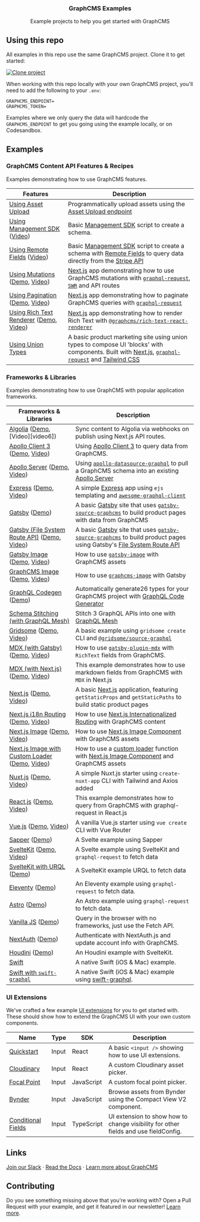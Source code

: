<h3 align="center">
  GraphCMS Examples
</h3>

<p align="center">
  Example projects to help you get started with GraphCMS
</p>

## Using this repo

All examples in this repo use the same GraphCMS project. Clone it to get started:

[![Clone project](https://graphcms.com/button)](https://app.graphcms.com/clone/0ff23f7a41ce4da69a366ab299cc24d8)

When working with this repo locally with your own GraphCMS project, you'll need to add the following to your `.env`:

```dosini
GRAPHCMS_ENDPOINT=
GRAPHCMS_TOKEN=
```

Examples where we only query the data will hardcode the `GRAPHCMS_ENDPOINT` to get you going using the example locally, or on Codesandbox.

## Examples

### GraphCMS Content API Features & Recipes

Examples demonstrating how to use GraphCMS features.

| Features                                                      | Description                                                                                                                                           |
| ------------------------------------------------------------- | ----------------------------------------------------------------------------------------------------------------------------------------------------- |
| [Using Asset Upload]                                          | Programmatically upload assets using the [Asset Upload endpoint]                                                                                      |
| [Using Management SDK] ([Video][video2])                      | Basic [Management SDK] script to create a schema.                                                                                                     |
| [Using Remote Fields] ([Video][video3])                       | Basic [Management SDK] script to create a schema with [Remote Fields] to query data directly from the [Stripe API]                                    |
| [Using Mutations] ([Demo][demo4], [Video][video4])            | [Next.js] app demonstrating how to use GraphCMS mutations with [`graphql-request`], [`SWR`] and API routes                                            |
| [Using Pagination] ([Demo][demo5], [Video][video5])           | [Next.js] app demonstrating how to paginate GraphCMS queries with [`graphql-request`]                                                                 |
| [Using Rich Text Renderer] ([Demo][demo27], [Video][video27]) | [Next.js] app demonstrating how to render Rich Text with [`@graphcms/rich-text-react-renderer`]                                                       |
| [Using Union Types]                                           | A basic product marketing site using union types to compose UI 'blocks' with components. Built with [Next.js], [`graphql-request`] and [Tailwind CSS] |

### Frameworks & Libraries

Examples demonstrating how to use GraphCMS with popular application
frameworks.

| Frameworks & Libraries                                                | Description                                                                                                              |
| --------------------------------------------------------------------- | ------------------------------------------------------------------------------------------------------------------------ |
| [Algolia] ([Demo][demo6], [Video][video6])                            | Sync content to Algolia via webhooks on publish using Next.js API routes.                                                |
| [Apollo Client 3][1] ([Demo][demo7], [Video][video7])                 | Using [Apollo Client 3] to query data from GraphCMS.                                                                     |
| [Apollo Server] ([Demo][demo8], [Video][video8])                      | Using [`apollo-datasource-graphql`] to pull a GraphCMS schema into an existing [Apollo Server][2]                        |
| [Express][3] ([Demo][demo9], [Video][video9])                         | A simple [Express] app using `ejs` templating and [`awesome-graphql-client`]                                             |
| [Gatsby][4] ([Demo][demo10])                                          | A basic [Gatsby] site that uses [`gatsby-source-graphcms`] to build product pages with data from GraphCMS                |
| [Gatsby (File System Route API)] ([Demo][demo11], [Video][video11])   | A basic [Gatsby] site that uses [`gatsby-source-graphcms`] to build product pages using Gatsby's [File System Route API] |
| [Gatsby Image] ([Demo][demo12], [Video][video12])                     | How to use [`gatsby-image`] with GraphCMS assets                                                                         |
| [GraphCMS Image] ([Demo][demo13], [Video][video13])                   | How to use [`graphcms-image`] with Gatsby                                                                                |
| [GraphQL Codegen] ([Demo][demo26])                                    | Automatically generate26 types for your GraphCMS project with [GraphQL Code Generator]                                   |
| [Schema Stitching (with GraphQL Mesh)]                                | Stitch 3 GraphQL APIs into one with [GraphQL Mesh]                                                                       |
| [Gridsome] ([Demo][demo15], [Video][video15])                         | A basic example using `gridsome create` CLI and [`@gridsome/source-graphql`]                                             |
| [MDX (with Gatsby)] ([Demo][demo16], [Video][video16])                | How to use [`gatsby-plugin-mdx`] with `RichText` fields from GraphCMS.                                                   |
| [MDX (with Next.js)] ([Demo][demo17], [Video][video17])               | This example demonstrates how to use markdown fields from GraphCMS with `MDX` in Next.js                                 |
| [Next.js][5] ([Demo][demo18], [Video][video18])                       | A basic [Next.js] application, featuring `getStaticProps` and `getStaticPaths` to build static product pages             |
| [Next.js i18n Routing] ([Demo][demo19], [Video][video19])             | How to use [Next.js Internationalized Routing] with GraphCMS content                                                     |
| [Next.js Image] ([Demo][demo20], [Video][video20])                    | How to use [Next.js Image Component] with GraphCMS assets                                                                |
| [Next.js Image with Custom Loader] ([Demo][demo21], [Video][video21]) | How to use a [custom loader] function with [Next.js Image Component] and GraphCMS assets                                 |
| [Nuxt.js] ([Demo][demo22], [Video][video22])                          | A simple Nuxt.js starter using `create-nuxt-app` CLI with Tailwind and Axios added                                       |
| [React.js] ([Demo][demo23], [Video][video23])                         | This example demonstrates how to query from GraphCMS with graphql-request in React.js                                    |
| [Vue.js] ([Demo][demo24], [Video][video24])                           | A vanilla Vue.js starter using `vue create` CLI with Vue Router                                                          |
| [Sapper] ([Demo][demo25])                                             | A Svelte example using Sapper                                                                                            |
| [SvelteKit] ([Demo][demo26], [Video][video26])                        | A Svelte example using SvelteKit and `graphql-request` to fetch data                                                     |
| [SvelteKit with URQL] ([Demo][demo27])                                | A SvelteKit example URQL to fetch data                                                                                   |
| [Eleventy] ([Demo][demo28])                                           | An Eleventy example using `graphql-request` to fetch data.                                                               |
| [Astro] ([Demo][demo29])                                              | An Astro example using `graphql-request` to fetch data.                                                                  |
| [Vanilla JS] ([Demo][demo30])                                         | Query in the browser with no frameworks, just use the Fetch API.                                                         |
| [NextAuth] ([Demo][demo31])                                           | Authenticate with NextAuth.js and update account info with GraphCMS.                                                     |
| [Houdini] ([Demo][demo32])                                            | An Houdini example with SvelteKit.                                                                                       |
| [Swift]                                                               | A native Swift (iOS & Mac) example.                                                                                      |
| [Swift with `swift-graphql`]                                          | A native Swift (iOS & Mac) example using [swift-graphql](swift-graphql).                                                 |

### UI Extensions

We've crafted a few example [UI extensions](https://graphcms.com/docs/ui-extensions) for you to get started with. These should show how to extend the GraphCMS UI with your own custom components.

| Name                                        | Type  | SDK        | Description                                                                         |
| ------------------------------------------- | ----- | ---------- | ----------------------------------------------------------------------------------- |
| [Quickstart](uix-basic-input)               | Input | React      | A basic `<input />` showing how to use UI extensions.                               |
| [Cloudinary](uix-cloudinary-input)          | Input | React      | A custom Cloudinary asset picker.                                                   |
| [Focal Point](uix-focal-point-input)        | Input | JavaScript | A custom focal point picker.                                                        |
| [Bynder](uix-bynder-input)                  | Input | JavaScript | Browse assets from Bynder using the Compact View V2 component.                      |
| [Conditional Fields](uix-conditional-field) | Input | TypeScript | UI extension to show how to change visibility for other fields and use fieldConfig. |

<!-- Links -->

[join our slack]: https://slack.graphcms.com
[read the docs]: https://graphcms.com/docs
[learn more about graphcms]: https://graphcms.com

<!-- GraphCMS Features & Recipes -->

[using asset upload]: using-asset-upload
[video1]: #
[demo26]: #
[asset upload endpoint]: https://graphcms.com/docs/content-api/assets#uploading-assets
[using management sdk]: using-management-sdk
[video2]: https://youtu.be/MLJCKsxcxEo
[demo2]: #
[using remote fields]: using-remote-fields
[video3]: https://youtu.be/cu3ZAAgPC20
[demo3]: #
[management sdk]: https://www.npmjs.com/package/@graphcms/management
[remote fields]: https://graphcms.com/docs/schema/field-types#remote
[stripe api]: https://stripe.com/docs/api
[using mutations]: using-mutations
[video4]: https://youtu.be/KPwMaPmaoS0
[demo4]: https://graphcms-using-mutations.now.sh
[next.js]: https://nextjs.org
[`graphql-request`]: https://github.com/prisma-labs/graphql-request
[`swr`]: https://github.com/zeit/swr
[using pagination]: using-pagination
[video5]: https://youtu.be/QTdPzdXyY40
[demo5]: https://graphcms-using-pagination.vercel.app/
[using rich text renderer]: using-rich-text-react-renderer
[video27]: https://youtu.be/4rYbSlE6m6A
[demo27]: https://graphcms-using-rich-text-react-renderer.vercel.app/
[`@graphcms/rich-text-react-renderer`]: https://npmjs.com/package/@graphcms/rich-text-react-renderer
[using union types]: using-union-types
[video5]: #
[demo5]: #
[tailwind css]: https://tailwindcss.com

<!-- Frameworks & Libraries -->

[algolia]: with-algolia
[demo6]: https://graphcms-with-algolia.vercel.app/
[1]: with-apollo-client-3
[apollo client 3]: https://www.apollographql.com/docs/react
[video7]: https://youtu.be/xyCj2zyBzyw
[demo7]: https://graphcms-with-apollo-client-3.vercel.app/
[apollo server]: with-apollo-server
[video8]: https://youtu.be/-taoQzDdJto
[demo8]: https://graphcms-with-apollo-server.herokuapp.com/
[`apollo-datasource-graphql`]: https://github.com/poetic/apollo-datasource-graphql
[2]: https://www.apollographql.com/docs/apollo-server/
[3]: with-express
[express]: https://expressjs.com/
[video9]: https://youtu.be/Uz0uRVttUaE
[demo9]: https://graphcms-with-express.herokuapp.com/
[`awesome-graphql-client`]: https://github.com/lynxtaa/awesome-graphql-client
[4]: with-gatsby
[gatsby]: https://www.gatsbyjs.org/
[demo10]: https://graphcms-with-gatsby.now.sh/
[`gatsby-source-graphcms`]: https://github.com/GraphCMS/gatsby-source-graphcms
[gatsby (file system route api)]: with-gatsby-filesystem-routing
[video11]: https://youtu.be/vFF-C_FXQHI
[demo11]: https://graphcms-with-gatsby-filesystem-routing.vercel.app/
[file system route api]: https://www.gatsbyjs.com/docs/file-system-page-creation
[gatsby image]: with-gatsby-image
[video12]: https://youtu.be/v4MlWu5ujUA
[demo12]: https://graphcms-with-gatsby-image.now.sh/
[`gatsby-image`]: https://www.gatsbyjs.org/packages/gatsby-image/
[graphcms image]: with-graphcms-image
[video13]: https://youtu.be/v4MlWu5ujUA
[demo13]: https://graphcms-with-graphcms-image.now.sh/
[`graphcms-image`]: https://github.com/GraphCMS/graphcms-image
[graphql codegen]: with-graphql-codegen
[demo14]: https://graphcms-with-graphql-codegen.vercel.app/
[graphql code generator]: https://graphql-code-generator.com/docs/getting-started/index
[schema stitching (with graphql mesh)]: with-graphql-mesh
[graphql mesh]: https://www.graphql-mesh.com
[gridsome]: with-gridsome
[video15]: https://youtu.be/XOxhA938c20
[demo15]: https://graphcms-with-gridsome.now.sh/
[`@gridsome/source-graphql`]: https://www.npmjs.com/package/@gridsome/source-graphql
[mdx (with gatsby)]: with-gatsby-mdx
[`gatsby-plugin-mdx`]: https://www.gatsbyjs.com/plugins/gatsby-plugin-mdx
[video16]: https://youtu.be/fXv4ryR-t0A
[demo16]: https://graphcms-with-gatsby-mdx.vercel.app/
[mdx (with next.js)]: with-nextjs-mdx-remote
[video17]: https://youtu.be/mJSY4IfAG7o
[demo17]: https://graphcms-with-nextjs-mdx-remote.vercel.app/
[5]: with-nextjs
[video18]: https://youtu.be/fRqGq6aHUKE
[demo18]: https://graphcms-with-nextjs.now.sh/
[next.js i18n routing]: with-nextjs-i18n-routing
[next.js internationalized routing]: https://nextjs.org/docs/advanced-features/i18n-routing
[video19]: https://youtu.be/lCr8e4SkbUk
[demo19]: https://graphcms-with-nextjs-i18n-routing.vercel.app/
[next.js image]: with-nextjs-image
[video20]: https://youtu.be/nuRa2Gh41Ck
[demo20]: https://graphcms-with-nextjs-image.vercel.app/
[next.js image component]: https://nextjs.org/docs/api-reference/next/image
[next.js image with custom loader]: with-nextjs-image-loader
[video21]: https://youtu.be/loatYRYGLUI
[demo21]: https://graphcms-with-nextjs-image-loader.vercel.app/
[custom loader]: https://nextjs.org/docs/api-reference/next/image#loader
[nuxt.js]: with-nuxtjs
[video22]: https://youtu.be/kTdsFYonNQ4
[demo22]: https://graphcms-with-nuxtjs.now.sh/
[react.js]: with-reactjs
[video23]: https://youtu.be/QXgtDR9VIWc
[demo23]: https://graphcms-with-reactjs.now.sh/
[vue.js]: with-vuejs
[video24]: https://youtu.be/CVM-BFLWwro
[demo24]: https://graphcms-with-vuejs.now.sh/
[sapper]: with-sapper
[demo25]: https://graphcms-with-sapper.now.sh/
[sveltekit]: with-sveltekit
[video26]: https://youtu.be/RHorjtLq1LY
[demo26]: https://graphcms-with-sveltekit.now.sh/
[sveltekit with urql]: with-sveltekit-and-urql
[demo27]: https://with-sveltekit-and-urql-xi.vercel.app/
[eleventy]: with-eleventy
[demo28]: https://graphcms-with-eleventy.vercel.app/
[astro]: with-astro
[demo29]: https://graphcms-with-astro.vercel.app/
[vanilla js]: with-vanilla-javascript
[demo30]: https://graphcms-with-vanilla-js.vercel.app
[nextauth]: with-nextauth-credentials
[demo31]: https://graphcms-with-nextauth-credentials.vercel.app
[houdini]: with-houdini
[demo32]: https://graphcms-with-houdini.vercel.app
[swift]: with-swift
[swift with `swift-graphql`]: with-swift-graphql
[swift-graphql]: https://github.com/maticzav/swift-graphql
[houdini]: with-houdini
[demo32]: https://graphcms-with-houdini.vercel.app

<!-- UIX -->

[uix-basic-input]: uix-basic-input
[uix-cloudinary-input]: uix-cloudinary-input

## Links

[Join our Slack] &middot; [Read the Docs] &middot; [Learn more
about GraphCMS]

## Contributing

Do you see something missing above that you're working with? Open a Pull Request with your example, and get it featured in our newsletter! [Learn more](https://graphcms.com/community).
